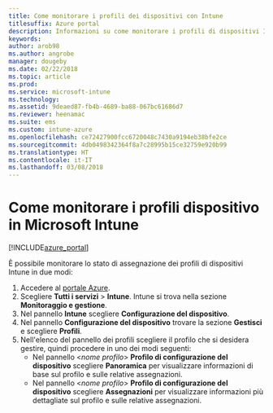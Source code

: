 ```yaml
---
title: Come monitorare i profili dei dispositivi con Intune
titlesuffix: Azure portal
description: Informazioni su come monitorare i profili di dispositivi Intune assegnati."
keywords: 
author: arob98
ms.author: angrobe
manager: dougeby
ms.date: 02/22/2018
ms.topic: article
ms.prod: 
ms.service: microsoft-intune
ms.technology: 
ms.assetid: 9deaed87-fb4b-4689-ba88-067bc61686d7
ms.reviewer: heenamac
ms.suite: ems
ms.custom: intune-azure
ms.openlocfilehash: ce72427900fcc6720048c7430a9194eb38bfe2ce
ms.sourcegitcommit: 4db0498342364f8a7c28995b15ce32759e920b99
ms.translationtype: HT
ms.contentlocale: it-IT
ms.lasthandoff: 03/08/2018
---
```

# <a name="how-to-monitor-device-profiles-in-microsoft-intune"></a>Come monitorare i profili dispositivo in Microsoft Intune

[!INCLUDE[azure_portal](./includes/azure_portal.md)]

È possibile monitorare lo stato di assegnazione dei profili di dispositivi Intune in due modi:


1. Accedere al [portale Azure](https://portal.azure.com).
2. Scegliere **Tutti i servizi** > **Intune**. Intune si trova nella sezione **Monitoraggio e gestione**.
3. Nel pannello **Intune** scegliere **Configurazione del dispositivo**.
2. Nel pannello **Configurazione del dispositivo** trovare la sezione **Gestisci** e scegliere **Profili**.
2. Nell'elenco del pannello dei profili scegliere il profilo che si desidera gestire, quindi procedere in uno dei modi seguenti:
    - Nel pannello <*nome profilo*> **Profilo di configurazione del dispositivo** scegliere **Panoramica** per visualizzare informazioni di base sul profilo e sulle relative assegnazioni.
    - Nel pannello <*nome profilo*> **Profilo di configurazione del dispositivo** scegliere **Assegnazioni** per visualizzare informazioni più dettagliate sul profilo e sulle relative assegnazioni.
